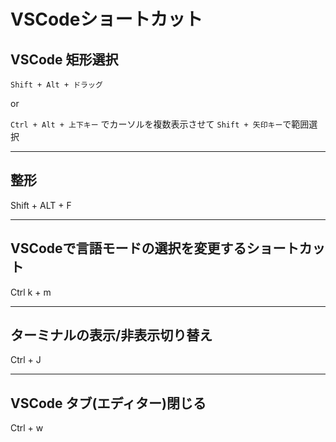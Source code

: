 # VSCodeショートカット

## VSCode 矩形選択

`Shift + Alt + ドラッグ`  

or  

`Ctrl + Alt + 上下キー` でカーソルを複数表示させて `Shift + 矢印キー`で範囲選択  

---

## 整形

Shift + ALT + F

---

## VSCodeで言語モードの選択を変更するショートカット

Ctrl k + m

---

## ターミナルの表示/非表示切り替え

Ctrl + J

---

## VSCode タブ(エディター)閉じる

Ctrl + w
